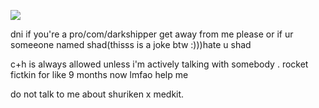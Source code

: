 ![](https://komarev.com/ghpvc/?username=starfollower&label=an_engima&color=B4E615)

dni if you're a pro/com/darkshipper get away from me please or if ur someeone named shad(thisss is a joke btw :)))hate u shad

c+h is always allowed unless i'm actively talking with somebody . rocket fictkin for like 9 months now lmfao help me

do not talk to me about shuriken x medkit.
